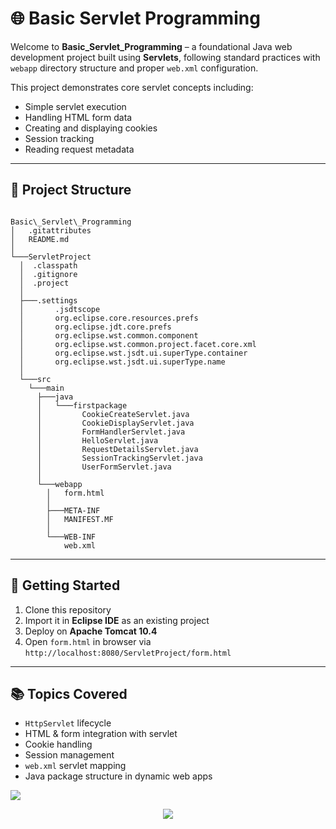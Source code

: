 # 🌐 Basic Servlet Programming

Welcome to **Basic_Servlet_Programming** – a foundational Java web development project built using **Servlets**, following standard practices with `webapp` directory structure and proper `web.xml` configuration.

This project demonstrates core servlet concepts including:
- Simple servlet execution
- Handling HTML form data
- Creating and displaying cookies
- Session tracking
- Reading request metadata

---

## 📁 Project Structure

```

Basic\_Servlet\_Programming
│   .gitattributes
│   README.md
│
└───ServletProject
  │  .classpath
  │  .gitignore
  │  .project
  │
  ├───.settings
  │       .jsdtscope
  │       org.eclipse.core.resources.prefs
  │       org.eclipse.jdt.core.prefs
  │       org.eclipse.wst.common.component
  │       org.eclipse.wst.common.project.facet.core.xml
  │       org.eclipse.wst.jsdt.ui.superType.container
  │       org.eclipse.wst.jsdt.ui.superType.name
  │
  └───src
    └───main
      ├───java
      │   └───firstpackage
      │         CookieCreateServlet.java
      │         CookieDisplayServlet.java
      │         FormHandlerServlet.java
      │         HelloServlet.java
      │         RequestDetailsServlet.java
      │         SessionTrackingServlet.java
      │         UserFormServlet.java
      │
      └───webapp
        │   form.html
        │
        ├───META-INF
        │   MANIFEST.MF
        │
        └───WEB-INF
            web.xml

```

---

## 🚀 Getting Started

1. Clone this repository
2. Import it in **Eclipse IDE** as an existing project
3. Deploy on **Apache Tomcat 10.4**
4. Open `form.html` in browser via `http://localhost:8080/ServletProject/form.html`

---

## 📚 Topics Covered

- `HttpServlet` lifecycle
- HTML & form integration with servlet
- Cookie handling
- Session management
- `web.xml` servlet mapping
- Java package structure in dynamic web apps


<img src="https://user-images.githubusercontent.com/73097560/115834477-dbab4500-a447-11eb-908a-139a6edaec5c.gif">
<p align="center">
  <img src="https://readme-typing-svg.herokuapp.com?font=Fira+Code&pause=1000&color=fc03d3&center=true&width=435&lines=Thank+You+For+Checking+!">
</p>
